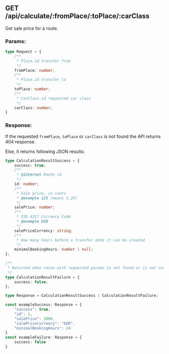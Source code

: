 ## GET /api/calculate/:fromPlace/:toPlace/:carClass

Get sale price for a route.

### Params:

```ts
type Request = {
    /**
     * Place.id transfer from
     */
    fromPlace: number;
    /**
     * Place.id transfer to
     */
    toPlace: number;
    /**
     * CarClass.id requested car class
     */
    carClass: number;
}
```

### Response:

If the requested `fromPlace`, `toPlace` or `carClass` is not found the API returns 404 response.

Else, it returns following JSON results:

```ts
type CalculationResultSuccess = {
    success: true;
    /**
     * @internal Route id
     */
    id: number;
    /**
     * Sale price, in cents
     * @example 125 (means 1.25)
     */
    salePrice: number;
    /**
     * ISO 4217 Currency Code
     * @example USD
     */
    salePriceCurrency: string;
    /**
     * How many hours before a transfer date it can be created
     */
    minimalBookingHours: number | null;
};

/**
 * Returned when route with requested params is not found or is not currently available
 */
type CalculationResultFailure = {
    success: false;
};

type Response = CalculationResultSuccess | CalculationResultFailure;

const exampleSuccess: Response = {
    "success": true,
    "id": 1,
    "salePrice": 3000,
    "salePriceCurrency": "EUR",
    "minimalBookingHours": 24
}
const exampleFailure: Response = {
    success: false
}
```

